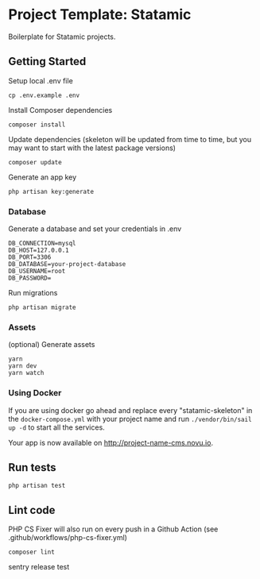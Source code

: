 # Project Template: Statamic

Boilerplate for Statamic projects.

## Getting Started

Setup local .env file
```
cp .env.example .env
```

Install Composer dependencies
```
composer install
```

Update dependencies (skeleton will be updated from time to time, but you may want to start with the latest package versions)
```
composer update
```

Generate an app key
```
php artisan key:generate
```

### Database

Generate a database and set your credentials in .env
```
DB_CONNECTION=mysql
DB_HOST=127.0.0.1
DB_PORT=3306
DB_DATABASE=your-project-database
DB_USERNAME=root
DB_PASSWORD=
```

Run migrations
```
php artisan migrate
```

### Assets

(optional) Generate assets
```
yarn
yarn dev
yarn watch
```

### Using Docker

If you are using docker go ahead and replace every "statamic-skeleton" in the `docker-compose.yml` with your project name and run `./vendor/bin/sail up -d` to start all the services.

Your app is now available on http://project-name-cms.novu.io.

## Run tests

```
php artisan test
```

## Lint code
PHP CS Fixer will also run on every push in a Github Action (see .github/workflows/php-cs-fixer.yml)
```
composer lint
```


sentry release test
